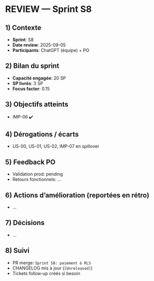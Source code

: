 # REVIEW — Sprint S8

## 1) Contexte

- **Sprint**: S8
- **Date review**: 2025-09-05
- **Participants**: ChatGPT (équipe) + PO

## 2) Bilan du sprint

- **Capacité engagée**: 20 SP
- **SP livrés**: 3 SP
- **Focus factor**: 0.15

## 3) Objectifs atteints

- IMP-06 ✔️

## 4) Dérogations / écarts

- US-00, US-01, US-02, IMP-07 en spillover

## 5) Feedback PO

- Validation prod: pending
- Retours fonctionnels: …

## 6) Actions d’amélioration (reportées en rétro)

- …

## 7) Décisions

- …

## 8) Suivi

- PR merge: `Sprint S8: paiement & RLS`
- CHANGELOG mis à jour (`[Unreleased]`)
- Tickets follow‑up créés si besoin
